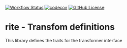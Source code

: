 [![Workflow Status](https://github.com/CIAO-systems/rite-lib-transform/actions/workflows/coverage.yml/badge.svg)](https://github.com/CIAO-systems/rite-lib-transform/actions/workflows/coverage.yml)
[![codecov](https://codecov.io/gh/CIAO-systems/rite-lib-transform/branch/main/graph/badge.svg)](https://codecov.io/gh/CIAO-systems/rite-lib-transform/)
[![GitHub License](https://img.shields.io/github/license/CIAO-systems/rite-lib-transform?style=flat)](https://github.com/CIAO-systems/rite-lib-transform?tab=Apache-2.0-1-ov-file)

# rite - Transfom definitions
This library defines the traits for the transformer interface
